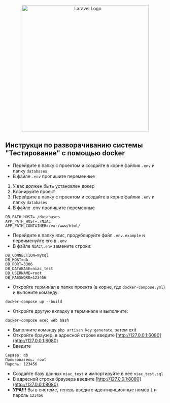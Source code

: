 <p align="center"><img src="https://raw.githubusercontent.com/laravel/art/master/logo-lockup/5%20SVG/2%20CMYK/1%20Full%20Color/laravel-logolockup-cmyk-red.svg" width="400" alt="Laravel Logo"></p>

## Инструкци по разворачиванию системы "Тестирование" с помощью docker

* Перейдите в папку с проектом и создайте в корне файлик `.env` и папку `databases`
* В файле `.env`  пропишите переменные
  
1. У вас должен быть установлен докер
2. Клонируйте проект
3. Перейдите в папку с проектом и создайте в корне файлик `.env` и папку `databases`
4. В файле .env  пропишите переменные
```
DB_PATH_HOST=./databases
APP_PATH_HOST=./NIAC
APP_PATH_CONTAINER=/var/www/html/
```
* Перейдите в папку `NIAC`, продублируйте файл `.env.example` и переименуйте его в `.env`
* В файле `NIAC\.env` замените строки:
```
DB_CONNECTION=mysql
DB_HOST=db
DB_PORT=3306
DB_DATABASE=niac_test
DB_USERNAME=root
DB_PASSWORD=123456
```
* Откройте терминал в папке проекта (в корне, где `docker-compose.yml`) и выпоните команду:
```
docker-compose up --build
```
* Откройте другую вкладку в терминале и выполните:
```
docker-compose exec web bash
```
* Выполните команду ``` php artisan key:generate ```, затем exit
* Откройте браузер, в адресной строке введите [http://127.0.0.1:6080](http://127.0.0.1:6080)
* Введите 
```
Сервер: db
Пользователь: root
Пароль: 123456
```
* Создайте базу данных `niac_test` и импортируйте в нее `niac_test.sql`
* В адресной строке браузера введите [http://127.0.0.1:8080](http://127.0.0.1:8080)
* **УРА!!!** Вы в системе, теперь введите идентивиционные номер `1` и пароль `123456`
